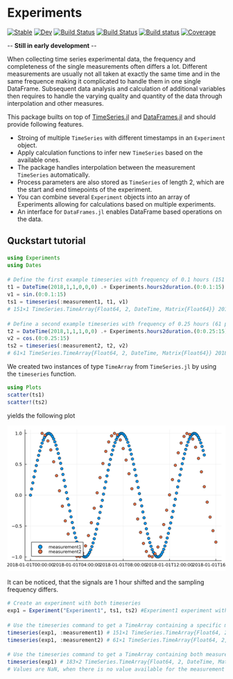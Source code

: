 # Experiments

[![Stable](https://img.shields.io/badge/docs-stable-blue.svg)](https://dfabianus.github.io/Experiments.jl/stable/)
[![Dev](https://img.shields.io/badge/docs-dev-blue.svg)](https://dfabianus.github.io/Experiments.jl/dev/)
[![Build Status](https://github.com/dfabianus/Experiments.jl/actions/workflows/CI.yml/badge.svg?branch=master)](https://github.com/dfabianus/Experiments.jl/actions/workflows/CI.yml?query=branch%3Amaster)
[![Build Status](https://app.travis-ci.com/dfabianus/Experiments.jl.svg?branch=master)](https://app.travis-ci.com/dfabianus/Experiments.jl)
[![Build status](https://ci.appveyor.com/api/projects/status/hfqbg7qfmx0edwip?svg=true)](https://ci.appveyor.com/project/dfabianus/experiments-jl)
[![Coverage](https://codecov.io/gh/dfabianus/Experiments.jl/branch/master/graph/badge.svg)](https://codecov.io/gh/dfabianus/Experiments.jl)

-- **Still in early development** --

When collecting time series experimental data, the frequency and completeness of the single measurements often differs a lot. Different measurements are usually not all taken at exactly the same time and in the same frequence making it complicated to handle them in one single DataFrame. Subsequent data analysis and calculation of additional variables then requires to handle the varying quality and quantity of the data through interpolation and other measures.

This package builts on top of [TimeSeries.jl](https://github.com/JuliaStats/TimeSeries.jl) and [DataFrames.jl](https://github.com/JuliaData/DataFrames.jl) and should provide following features.
- Stroing of multiple `TimeSeries` with different timestamps in an `Experiment` object.
- Apply calculation functions to infer new `TimeSeries` based on the available ones.
- The package handles interpolation between the measurement `TimeSeries` automatically.
- Process parameters are also stored as `TimeSeries` of length 2, which are the start and end timepoints of the experiment.
- You can combine several `Experiment` objects into an array of Experiments allowing for calculations based on multiple experiments.
- An interface for `DataFrames.jl` enables DataFrame based operations on the data.

## Quckstart tutorial
```julia
using Experiments
using Dates

# Define the first example timeseries with frequency of 0.1 hours (151 points).
t1 = DateTime(2018,1,1,0,0,0) .+ Experiments.hours2duration.(0:0.1:15)
v1 = sin.(0:0.1:15)
ts1 = timeseries(:measurement1, t1, v1)
# 151×1 TimeSeries.TimeArray{Float64, 2, DateTime, Matrix{Float64}} 2018-01-01T00:00:00 to 2018-01-01T15:00:00

# Define a second example timeseries with frequency of 0.25 hours (61 points).
t2 = DateTime(2018,1,1,1,0,0) .+ Experiments.hours2duration.(0:0.25:15)
v2 = cos.(0:0.25:15)
ts2 = timeseries(:measurement2, t2, v2)
# 61×1 TimeSeries.TimeArray{Float64, 2, DateTime, Matrix{Float64}} 2018-01-01T01:00:00 to 2018-01-01T16:00:00
```
We created two instances of type `TimeArray` from `TimeSeries.jl` by using the `timeseries` function.
```julia
using Plots
scatter(ts1)
scatter!(ts2)
```
yields the following plot

![timeseries_1_and_2](docs/assets/quickstart_1.svg)

It can be noticed, that the signals are 1 hour shifted and the sampling frequency differs.

```julia
# Create an experiment with both timeseries
exp1 = Experiment("Experiment1", ts1, ts2) #Experiment1 experiment with 2 timeseries

# Use the timeseries command to get a TimeArray containing a specific measurement.
timeseries(exp1, :measurement1) # 151×1 TimeSeries.TimeArray{Float64, 2, DateTime, Matrix{Float64}} 2018-01-01T00:00:00 to 2018-01-01T15:00:00
timeseries(exp1, :measurement2) # 61×1 TimeSeries.TimeArray{Float64, 2, DateTime, Matrix{Float64}} 2018-01-01T01:00:00 to 2018-01-01T16:00:00

# Use the timeseries command to get a TimeArray containing both measurements.
timeseries(exp1) # 183×2 TimeSeries.TimeArray{Float64, 2, DateTime, Matrix{Float64}} 2018-01-01T00:00:00 to 2018-01-01T16:00:00
# Values are NaN, when there is no value available for the measurement at that timepoint.
```
